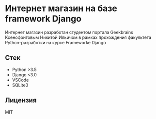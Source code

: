 # Интернет магазин на базе framework Django

Интернет магазин разработан студентом портала Geekbrains Ксенофонтовым Никитой Ильичом в рамках прохождения факультета Python-разработки на курсе Frameworke Django

## Стек

* Python >3.5
* Django <3.0
* VSCode
* SQLite3

## Лицензия

MIT
